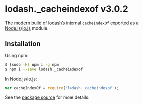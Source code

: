 # lodash._cacheindexof v3.0.2

The [modern build](https://github.com/lodash/lodash/wiki/Build-Differences) of [lodash’s](https://lodash.com/) internal `cacheIndexOf` exported as a [Node.js](http://nodejs.org/)/[io.js](https://iojs.org/) module.

## Installation

Using npm:

```bash
$ {sudo -H} npm i -g npm
$ npm i --save lodash._cacheindexof
```

In Node.js/io.js:

```js
var cacheIndexOf = require('lodash._cacheindexof');
```

See the [package source](https://github.com/lodash/lodash/blob/3.0.2-npm-packages/lodash._cacheindexof) for more details.
